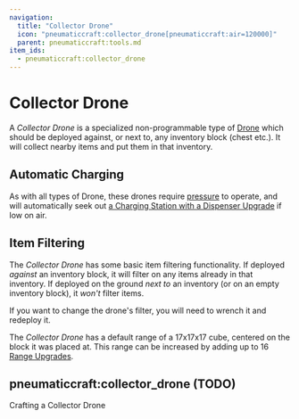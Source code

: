 ```yaml
---
navigation:
  title: "Collector Drone"
  icon: "pneumaticcraft:collector_drone[pneumaticcraft:air=120000]"
  parent: pneumaticcraft:tools.md
item_ids:
  - pneumaticcraft:collector_drone
---
```


# Collector Drone

A *Collector Drone* is a specialized non-programmable type of [Drone](./drone.md) which should be deployed against, or next to, any inventory block (chest etc.). It will collect nearby items and put them in that inventory.

## Automatic Charging

<ItemImage id="pneumaticcraft:charging_station" />

As with all types of Drone, these drones require [pressure](../pressure.md) to operate, and will automatically seek out [a Charging Station with a Dispenser Upgrade](./drone.md#charging) if low on air.

## Item Filtering

The *Collector Drone* has some basic item filtering functionality. If deployed *against* an inventory block, it will filter on any items already in that inventory. If deployed on the ground *next to* an inventory (or on an empty inventory block), it *won't* filter items.

If you want to change the drone's filter, you will need to wrench it and redeploy it.

The *Collector Drone* has a default range of a 17x17x17 cube, centered on the block it was placed at. This range can be increased by adding up to 16 [Range Upgrades](../upgrades.md#range).

## pneumaticcraft:collector_drone (TODO)

<GameScene zoom={4}>
  <Entity id="pneumaticcraft:collector_drone" y={-0.3} />
</GameScene>

Crafting a Collector Drone

<Recipe id="pneumaticcraft:collector_drone" />

